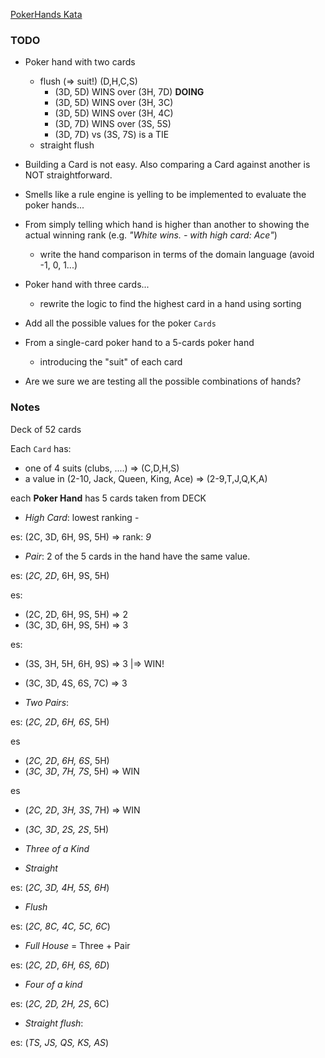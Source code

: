 [PokerHands Kata](http://codingdojo.org/kata/PokerHands/)

### TODO
     
* Poker hand with two cards
    - flush (=> suit!) (D,H,C,S)
        - (3D, 5D) WINS over (3H, 7D) **DOING**
        - (3D, 5D) WINS over (3H, 3C)
        - (3D, 5D) WINS over (3H, 4C)
        - (3D, 7D) WINS over (3S, 5S)
        - (3D, 7D) vs (3S, 7S) is a TIE
    - straight flush

* Building a Card is not easy. Also comparing a Card against another is NOT straightforward.
 
* Smells like a rule engine is yelling to be implemented to evaluate the poker hands...

* From simply telling which hand is higher than another to showing the actual winning rank (e.g. _"White wins. - with high card: Ace"_)
    * write the hand comparison in terms of the domain language (avoid -1, 0, 1...)

* Poker hand with three cards...
    * rewrite the logic to find the highest card in a hand using sorting

* Add all the possible values for the poker `Cards`

* From a single-card poker hand to a 5-cards poker hand
    * introducing the "suit" of each card

* Are we sure we are testing all the possible combinations of hands?
    
### Notes

Deck of 52 cards

Each `Card` has:

* one of 4 suits (clubs, ....) => (C,D,H,S)
* a value in (2-10, Jack, Queen, King, Ace) => (2-9,T,J,Q,K,A)

each **Poker Hand** has 5 cards taken from DECK

* *High Card*: lowest ranking - 

es:  (2C, 3D, 6H, 9S, 5H) => rank: *9*

* *Pair*: 2 of the 5 cards in the hand have the same value. 

es: (*2C, 2D*, 6H, 9S, 5H) 

es:  

* (2C, 2D, 6H, 9S, 5H) => 2
* (3C, 3D, 6H, 9S, 5H) => 3

es:  

* (3S, 3H, 5H, 6H, 9S) => 3  |=> WIN! 
* (3C, 3D, 4S, 6S, 7C) => 3  

* *Two Pairs*: 

es: (*2C, 2D*, *6H, 6S*, 5H) 

es

* (*2C, 2D*, *6H, 6S*, 5H) 
* (*3C, 3D*, *7H, 7S*, 5H)  => WIN

es

* (*2C, 2D*, *3H, 3S*, 7H)  => WIN 
* (*3C, 3D*, *2S, 2S*, 5H)

* *Three of a Kind*

* *Straight*

es: (*2C, 3D, 4H, 5S, 6H*) 

* *Flush*

es: (*2C, 8C, 4C, 5C, 6C*) 

* *Full House* = Three + Pair

es: (*2C, 2D*, *6H, 6S, 6D*) 

* *Four of a kind*

es: (*2C, 2D, 2H, 2S*, 6C) 

* *Straight flush*:

es: (*TS, JS, QS, KS, AS*) 

